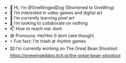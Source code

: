 - 👋 Hi, I’m @OneWingedDog (Shortened to OneWing)
- 👀 I’m interested in video games and digital art
- 🌱 I’m currently learning pixel art
- 💞️ I’m looking to collaborate on nothing
- 📫 How to reach me: dont
- 😄 Pronouns: He/Him (I dont care though)
- ⚡ Fun fact: I'm trash at rhythm games
- ⌨️ I'm currently working on The Great Bean Shootout https://onewingeddog.itch.io/the-great-bean-shootout  

<!---#
OneWingedDog/OneWingedDog is a ✨ special ✨ repository because its `README.md` (this file) appears on your GitHub profile.
You can click the Preview link to take a look at your changes.
--->
